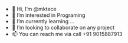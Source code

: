 - 👋 Hi, I’m @mktece
- 👀 I’m interested in Programing
- 🌱 I’m currently learning ...
- 💞️ I’m looking to collaborate on any project
- 📫 You can reach me via  call +91 9015887913

<!---
mktece/mktece is a ✨ special ✨ repository because its `README.md` (this file) appears on your GitHub profile.
You can click the Preview link to take a look at your changes.
--->

